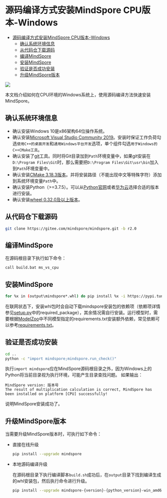 # 源码编译方式安装MindSpore CPU版本-Windows

<!-- TOC -->

- [源码编译方式安装MindSpore CPU版本-Windows](#源码编译方式安装mindspore-cpu版本-windows)
    - [确认系统环境信息](#确认系统环境信息)
    - [从代码仓下载源码](#从代码仓下载源码)
    - [编译MindSpore](#编译mindspore)
    - [安装MindSpore](#安装mindspore)
    - [验证是否成功安装](#验证是否成功安装)
    - [升级MindSpore版本](#升级mindspore版本)

<!-- /TOC -->

<a href="https://gitee.com/mindspore/docs/blob/r2.0/install/mindspore_cpu_win_install_source.md" target="_blank"><img src="https://mindspore-website.obs.cn-north-4.myhuaweicloud.com/website-images/r2.0/resource/_static/logo_source.png"></a>

本文档介绍如何在CPU环境的Windows系统上，使用源码编译方法快速安装MindSpore。

## 确认系统环境信息

- 确认安装Windows 10是x86架构64位操作系统。
- 确认安装[Microsoft Visual Studio Community 2019](https://learn.microsoft.com/zh-cn/visualstudio/releases/2019/release-notes)。安装时保证工作负荷勾选`使用C++的桌面开发`和`通用Windows平台开发`选项，单个组件勾选`用于Windows的C++CMake工具`。
- 确认安装了[git](https://github.com/git-for-windows/git/releases/download/v2.29.2.windows.2/Git-2.29.2.2-64-bit.exe)工具。同时将Git目录加到`Path`环境变量中，如果git安装在`D:\Program Files\Git`时，那么需要把`D:\Program Files\Git\usr\bin`加入到`Path`环境变量中。
- 确认安装[CMake 3.18.3版本](https://cmake.org/files/v3.18/cmake-3.18.3-win64-x64.msi)。并将安装路径（不能出现中文等特殊字符）添加到系统环境变量`Path`中。
- 确认安装Python（>=3.7.5）。可以从[Python官网](https://www.python.org/downloads/windows/)或者[华为云](https://repo.huaweicloud.com/python/)选择合适的版本进行安装。
- 确认安装[wheel 0.32.0及以上版本](https://pypi.org/project/wheel/)。

## 从代码仓下载源码

```bash
git clone https://gitee.com/mindspore/mindspore.git -b r2.0
```

## 编译MindSpore

在源码根目录下执行如下命令：

```bash
call build.bat ms_vs_cpu
```

## 安装MindSpore

```bash
for %x in (output\mindspore*.whl) do pip install %x -i https://pypi.tuna.tsinghua.edu.cn/simple
```

在联网状态下，安装whl包时会自动下载mindspore安装包的依赖项（依赖项详情参见[setup.py](https://gitee.com/mindspore/mindspore/blob/r2.0/setup.py)中的required_package），其余情况需自行安装。运行模型时，需要根据[ModelZoo](https://gitee.com/mindspore/models/tree/r2.0/)中不同模型指定的requirements.txt安装额外依赖，常见依赖可以参考[requirements.txt](https://gitee.com/mindspore/mindspore/blob/r2.0/requirements.txt)。

## 验证是否成功安装

```bash
cd ..
python -c "import mindspore;mindspore.run_check()"
```

执行`import mindspore`应在MindSpore源码根目录之外，因为Windows上的Python将当前目录视为执行环境，可能产生目录查找问题。
如果输出：

```text
MindSpore version: 版本号
The result of multiplication calculation is correct, MindSpore has been installed on platform [CPU] successfully!
```

说明MindSpore安装成功了。

## 升级MindSpore版本

当需要升级MindSpore版本时，可执行如下命令：

- 直接在线升级

    ```bash
    pip install --upgrade mindspore
    ```

- 本地源码编译升级

    在源码根目录下执行编译脚本`build.sh`成功后，在`output`目录下找到编译生成的whl安装包，然后执行命令进行升级。

    ```bash
    pip install --upgrade mindspore-{version}-{python_version}-win_amd64.whl
    ```
